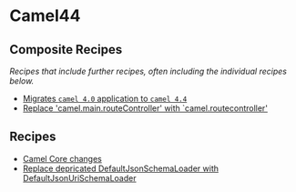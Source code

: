 # Camel44

## Composite Recipes

_Recipes that include further recipes, often including the individual recipes below._

* [Migrates `camel 4.0` application to `camel 4.4`](./camelmigrationrecipe.md)
* [Replace 'camel.main.routeController' with `camel.routecontroller'](./routecontrollerproperties.md)

## Recipes

* [Camel Core changes](./camelcorerecipe.md)
* [Replace depricated DefaultJsonSchemaLoader with DefaultJsonUriSchemaLoader](./defaultjsonschemaloader.md)


